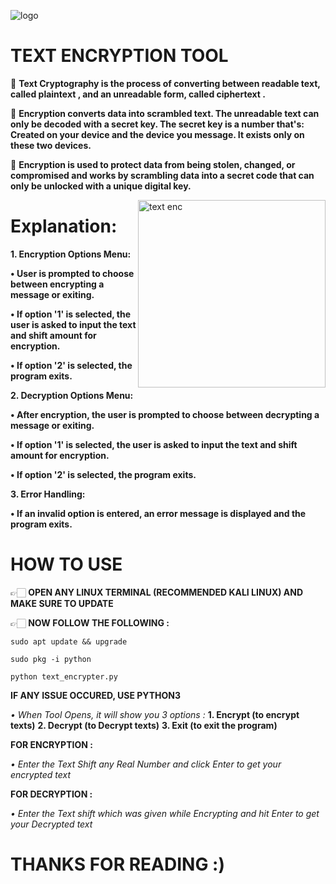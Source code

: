![logo](https://i.postimg.cc/bYx1Kw8D/IMG-20240909-151206.jpg)

# TEXT ENCRYPTION TOOL

🔹 **Text Cryptography is the process of converting between readable text, called plaintext , and an unreadable form, called ciphertext .**

🔹 **Encryption converts data into scrambled text. The unreadable text can only be decoded with a secret key. The secret key is a number that's: Created on your device and the device you message. It exists only on these two devices.**

🔹 **Encryption is used to protect data from being stolen, changed, or compromised and works by scrambling data into a secret code that can only be unlocked with a unique digital key.**

<img align = "right" alt="text enc" width="300" src="https://gifdb.com/images/high/hacker-screen-man-typing-coding-s2mdww9dnueglfbr.webp">



# Explanation:

**1. Encryption Options Menu:**

**• User is prompted to choose
between encrypting a message or
exiting.**

**• If option '1' is selected, the user is
asked to input the text and shift
amount for encryption.**

**• If option '2' is selected, the program
exits.**

**2. Decryption Options Menu:**

**• After encryption, the user is
prompted to choose between
decrypting a message or exiting.**

**• If option '1' is selected, the user is
asked to input the text and shift amount for encryption.**

**• If option '2' is selected, the program exits.**

**3. Error Handling:**

**• If an invalid option is entered, an
error message is displayed and the
program exits.**


# HOW TO USE

👉🏻 **OPEN ANY LINUX TERMINAL (RECOMMENDED KALI LINUX) AND MAKE SURE TO UPDATE**

👉🏻 **NOW FOLLOW THE FOLLOWING :**

```
sudo apt update && upgrade
```

```
sudo pkg -i python
```

```
python text_encrypter.py
```

**IF ANY ISSUE OCCURED, USE PYTHON3**


*• When Tool Opens, it will show you 3 options :*
**1. Encrypt (to encrypt texts)**
**2. Decrypt (to Decrypt texts)**
**3. Exit (to exit the program)**

**FOR ENCRYPTION :**

*• Enter the Text Shift any Real Number and click Enter to get your encrypted text*

**FOR DECRYPTION :**

*• Enter the Text shift which was given while Encrypting and hit Enter to get your Decrypted text*


# THANKS FOR READING :)
